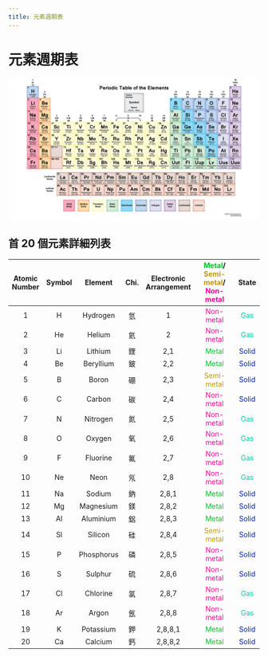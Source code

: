 ```yaml
---
title: 元素週期表
---
```


# 元素週期表

![periodic-table](../../assets/i/periodictable.png)

## 首 20 個元素詳細列表

| Atomic<br/>Number | Symbol |  Element   | Chi.  | Electronic<br/>Arrangement | <span style="color:#00C227">Metal</span>/<br/><span style="color:#C09700">Semi-metal</span>/<br/><span style="color:#FF009A">Non-metal</span> |                  State                   |
| :---------------: | :----: | :--------: | :---: | :------------------------: | :-------------------------------------------------------------------------------------------------------------------------------------------: | :--------------------------------------: |
|         1         |   H    |  Hydrogen  |  氫   |             1              |                                                 <span style="color:#FF009A">Non-metal</span>                                                  |  <span style="color:#00CAAA">Gas</span>  |
|         2         |   He   |   Helium   |  氦   |             2              |                                                 <span style="color:#FF009A">Non-metal</span>                                                  |  <span style="color:#00CAAA">Gas</span>  |
|         3         |   Li   |  Lithium   |  鋰   |            2,1             |                                                   <span style="color:#00C227">Metal</span>                                                    | <span style="color:#0020B5">Solid</span> |
|         4         |   Be   | Beryllium  |  鈹   |            2,2             |                                                   <span style="color:#00C227">Metal</span>                                                    | <span style="color:#0020B5">Solid</span> |
|         5         |   B    |   Boron    |  硼   |            2,3             |                                                 <span style="color:#C09700">Semi-metal</span>                                                 | <span style="color:#0020B5">Solid</span> |
|         6         |   C    |   Carbon   |  碳   |            2,4             |                                                 <span style="color:#FF009A">Non-metal</span>                                                  | <span style="color:#0020B5">Solid</span> |
|         7         |   N    |  Nitrogen  |  氮   |            2,5             |                                                 <span style="color:#FF009A">Non-metal</span>                                                  |  <span style="color:#00CAAA">Gas</span>  |
|         8         |   O    |   Oxygen   |  氧   |            2,6             |                                                 <span style="color:#FF009A">Non-metal</span>                                                  |  <span style="color:#00CAAA">Gas</span>  |
|         9         |   F    |  Fluorine  |  氟   |            2,7             |                                                 <span style="color:#FF009A">Non-metal</span>                                                  |  <span style="color:#00CAAA">Gas</span>  |
|        10         |   Ne   |    Neon    |  氖   |            2,8             |                                                 <span style="color:#FF009A">Non-metal</span>                                                  |  <span style="color:#00CAAA">Gas</span>  |
|        11         |   Na   |   Sodium   |  鈉   |           2,8,1            |                                                   <span style="color:#00C227">Metal</span>                                                    | <span style="color:#0020B5">Solid</span> |
|        12         |   Mg   | Magnesium  |  鎂   |           2,8,2            |                                                   <span style="color:#00C227">Metal</span>                                                    | <span style="color:#0020B5">Solid</span> |
|        13         |   Al   | Aluminium  |  鋁   |           2,8,3            |                                                   <span style="color:#00C227">Metal</span>                                                    | <span style="color:#0020B5">Solid</span> |
|        14         |   Sl   |  Silicon   |  硅   |           2,8,4            |                                                 <span style="color:#C09700">Semi-metal</span>                                                 | <span style="color:#0020B5">Solid</span> |
|        15         |   P    | Phosphorus |  磷   |           2,8,5            |                                                 <span style="color:#FF009A">Non-metal</span>                                                  | <span style="color:#0020B5">Solid</span> |
|        16         |   S    |  Sulphur   |  硫   |           2,8,6            |                                                 <span style="color:#FF009A">Non-metal</span>                                                  | <span style="color:#0020B5">Solid</span> |
|        17         |   Cl   |  Chlorine  |  氯   |           2,8,7            |                                                 <span style="color:#FF009A">Non-metal</span>                                                  |  <span style="color:#00CAAA">Gas</span>  |
|        18         |   Ar   |   Argon    |  氬   |           2,8,8            |                                                 <span style="color:#FF009A">Non-metal</span>                                                  |  <span style="color:#00CAAA">Gas</span>  |
|        19         |   K    | Potassium  |  鉀   |          2,8,8,1           |                                                   <span style="color:#00C227">Metal</span>                                                    | <span style="color:#0020B5">Solid</span> |
|        20         |   Ca   |  Calcium   |  鈣   |          2,8,8,2           |                                                   <span style="color:#00C227">Metal</span>                                                    | <span style="color:#0020B5">Solid</span> |